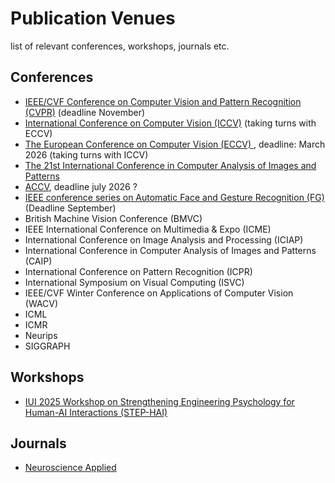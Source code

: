 # Publication Venues

list of relevant conferences, workshops, journals etc. 

## Conferences
- [IEEE/CVF Conference on Computer Vision and Pattern Recognition (CVPR)](https://cvpr.thecvf.com/) (deadline November)
- [International Conference on Computer Vision (ICCV)](https://iccv.thecvf.com/Conferences/2025/CallForPapers) (taking turns with ECCV)
- [The European Conference on Computer Vision (ECCV) ](https://eccv.ecva.net/), deadline: March 2026 (taking turns with ICCV)
- [The 21st International Conference in Computer Analysis of Images and Patterns](https://caip2025.com/call-for-papers/)
- [ACCV](https://accv2024.org/), deadline july 2026 ?
- [IEEE conference series on Automatic Face and Gesture Recognition (FG)](https://fg2025.ieee-biometrics.org/) (Deadline September)
- British Machine Vision Conference (BMVC)
- IEEE International Conference on Multimedia & Expo (ICME)
- International Conference on Image Analysis and Processing (ICIAP)
- International Conference in Computer Analysis of Images and Patterns (CAIP)
- International Conference on Pattern Recognition (ICPR)
- International Symposium on Visual Computing (ISVC)
- IEEE/CVF Winter Conference on Applications of Computer Vision (WACV) 
- ICML
- ICMR
- Neurips
- SIGGRAPH 

## Workshops
- [IUI 2025 Workshop on Strengthening Engineering Psychology for Human-AI Interactions (STEP-HAI) ](https://step-hai.com/)

## Journals
- [Neuroscience Applied](https://www-sciencedirect-com.ep.ituproxy.kb.dk/journal/neuroscience-applied)
